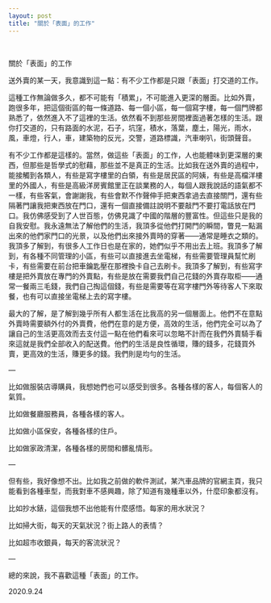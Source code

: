 ```yaml
---
layout: post
title: "關於「表面」的工作"
---
```


  
&nbsp;
&nbsp;


關於「表面」的工作

送外賣的某一天，我意識到這一點：有不少工作都是只跟「表面」打交道的工作。

這種工作無論做多久，都不可能有「積累」，不可能進入更深的層面。比如外賣，跑很多年，把這個街區的每一條道路、每一個小區，每一個寫字樓，每一個門牌都熟悉了，依然進入不了這裡的生活。依然看不到那些房間裡面過著怎樣的生活。跟你打交道的，只有路面的水泥，石子，坑窪，積水，落葉，塵土，陽光，雨水，風，車燈，行人，車，建築物的反光，交警，道路標識，汽車喇叭，街頭聲音。

有不少工作都是這樣的。當然，做這些「表面」的工作，人也能體味到更深層的東西，但那些是哲學式的慰藉，那些並不是真正的生活。比如我在送外賣的過程中，能接觸到各類人，有些是寫字樓里的白領，有些是居民區的阿姨，有些是高檔洋樓里的外國人，有些是高級洋房賓館里正在談業務的人，每個人跟我說話的語氣都不一樣，有些客氣，會謝謝我，有些會默不作聲伸手把東西拿過去直接關門，還有些隔著門讓我把東西放在門口，還有一個直接備註說明不要敲門不要打電話放在門口。我仿佛感受到了人世百態，仿佛見識了中國的階層的豐富性。但這些只是我的自我安慰。我永遠無法了解他們的生活，我頂多從他們打開門的瞬間，瞥見一點漏出來的他們家門口的光景，以及他們出來接外賣時的穿著——通常是睡衣之類的。我頂多了解到，有很多人工作日也是在家的，她們似乎不用出去上班。我頂多了解到，有各種不同管理的小區，有些可以直接進去坐電梯，有些需要管理員幫忙刷卡，有些需要在前台把車鑰匙壓在那裡換卡自己去刷卡。我頂多了解到，有些寫字樓是把外賣放在專門的外賣點，有些是放在需要我們自己花錢的外賣存取柜——通常一餐兩三毛錢，我們自己掏這個錢，有些是需要等在寫字樓門外等待客人下來取餐，也有可以直接坐電梯上去的寫字樓。

最大的了解，是了解到幾乎所有人都生活在比我高的另一個層面上。他們不在意點外賣時需要額外付的外賣費，他們在意的是方便，高效的生活，他們完全可以為了讓自己的生活更高效而去支付這一點在他們看來可以忽略不計而在我們外賣騎手看來這就是我們全部收入的配送費。他們的生活是良性循環，賺的錢多，花錢買外賣，更高效的生活，賺更多的錢。我們則是均勻的生活。

—

比如做服裝店導購員，我想她們也可以感受到很多。各種各樣的客人，每個客人的氣質。

比如做餐廳服務員，各種各樣的客人。

比如做小區保安，各種各樣的住戶。

比如做家政清潔，各種各樣的房間和髒亂情形。

—

但有些，我好像想不出。比如我之前做的軟件測試，某汽車品牌的官網主頁，我只能看到各種車型，而我對車不感興趣，除了知道有幾種車以外，什麼印象都沒有。

比如抄水錶，這個我想不出他能有什麼感悟。每家的用水狀況？

比如掃大街，每天的天氣狀況？街上路人的表情？

比如超市收銀員，每天的客流狀況？

—

總的來說，我不喜歡這種「表面」的工作。


2020.9.24